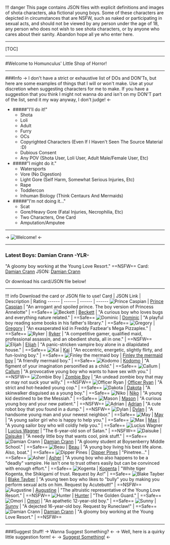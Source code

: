 !!! danger This page contains JSON files with explicit definitions and images of shota characters, aka fictional young boys. Some of these characters are depicted in circumstances that are NSFW, such as naked or participating in sexual acts, and should not be viewed by any person under the age of 18, any person who does not wish to see shota characters, or by anyone who cares about their sanity. Abandon hope all ye who enter here.

***

[TOC]

***

#Welcome to Homunculus' Little Shop of Horror!

***

###Info
-> I don't have a strict or exhaustive list of DOs and DON'Ts, but here are some examples of things that I will or won't make. Use at your discretion when suggesting characters for me to make. If you have a suggestion that you think I might not wanna do and isn't on my DON'T part of the list, send it my way anyway, I don't judge! <-

- #####"I'll do it!"
    - Shota
    - Loli
    - Adult
    - Furry
    - OCs
    - Copyrighted Characters (Even If I Haven't Seen The Source Material :D)
    - Dubious Consent
    - Any POV (Shota User, Loli User, Adult Male/Female User, Etc)
- #####"I might do it."
    - Watersports
    - Vore (No Digestion)
    - Light Gore (Self Harm, Somewhat Serious Injuries, Etc)
    - Rape
    - Toddlercon
    - Inhuman Biology (Think Centaurs And Mermaids)
- #####"I'm not doing it..."
    - Scat
    - Gore/Heavy Gore (Fatal Injuries, Necrophilia, Etc)
    - Two Characters, One Card
    - Amputation/Amputee

***

-> ![Welcome!](https://cdn.discordapp.com/attachments/975298937563000852/1112569176314359869/Shota.png) <-

***

### Latest Boys: Damian Crann -YLR-
"A gloomy boy working at the Young Love Resort." ==NSFW==
Card: [Damian Crann](https://files.catbox.moe/9f0yps.png)
JSON: [Damian Crann](https://files.catbox.moe/d77iws.json)

Or download his card/JSON file below!

***

!!! info Download the card or JSON file to use!
Card | JSON Link | Description | Rating
------ | ------ | ------ | ------
![Prince Caspian](https://cdn.discordapp.com/attachments/975298937563000852/1109883594610069534/Prince_Caspian.card.png)   | [Prince Caspian](https://files.catbox.moe/ki03s9.json)   | "An arrogant and spoiled prince. The boy version of Princess Annelotte"   | ==Safe==
![Beckett](https://cdn.discordapp.com/attachments/975298937563000852/1109889181829836850/Beckett.card.png)   | [Beckett](https://files.catbox.moe/r1g8bb.json)   | "A curious boy who loves bugs and everything nature related."   | ==Safe==
![Dominic](https://cdn.discordapp.com/attachments/975298937563000852/1109892358746689547/Dominic.card.png)   | [Dominic](https://files.catbox.moe/xwj5vb.json)   | "A playful boy reading some books in his father's library."   | ==Safe==
![Gregory](https://cdn.discordapp.com/attachments/975298937563000852/1109893939563069510/Gregory.card.png)   | [Gregory](https://files.catbox.moe/pjlf0g.json)   | "An exasperated kid in Freddy Fazbear's Mega Pizzaplex."   | ==Safe==
![Ryker](https://cdn.discordapp.com/attachments/975298937563000852/1109894610056118312/Ryker.card.png)   | [Ryker](https://files.catbox.moe/n0lmbb.json)   | "A competitive gamer, qualified maid, professional assassin, and an obedient shota, all in one."   | ==NSFW==
![Elijah](https://cdn.discordapp.com/attachments/975298937563000852/1109895267618140233/Elijah.card.png)   | [Elijah](https://files.catbox.moe/3nncs5.json)   | "A panic-stricken vampire boy alone in a dilapidated house."   | ==Safe==
![Kai](https://cdn.discordapp.com/attachments/975298937563000852/1109896714757869638/Kai.card.png)   | [Kai](https://files.catbox.moe/ulv028.json)   | "An eccentric, energetic, slightly flirty, and fun-loving boy."   | ==Safe==
![Finley the mermaid boy](https://cdn.discordapp.com/attachments/975298937563000852/1109900302821380207/Finley_the_mermaid_boy.card.png)   | [Finley the mermaid boy](https://files.catbox.moe/5l2xin.json)   | "A friendly mermaid boy."   | ==Safe==
![Kodomo](https://cdn.discordapp.com/attachments/975298937563000852/1109900960656011396/Kodomo.card.png)   | [Kodomo](https://files.catbox.moe/29aa1r.json)   | "A figment of your imagination personified as a child."   | ==Safe==
![Callum](https://cdn.discordapp.com/attachments/975298937563000852/1109902182842642464/Callum.card.png)   | [Callum](https://files.catbox.moe/he9ib7.json)   | "A provocative young boy who wants to have sex with you."   | ==NSFW==
![Zombie Boy](https://cdn.discordapp.com/attachments/975298937563000852/1109904390338388090/Zombie_Boy.card.png)   | [Zombie Boy](https://files.catbox.moe/hwu538.json)   | "An undead zombie boy that may or may not suck your willy."   | ==NSFW==
![Officer Ryan](https://cdn.discordapp.com/attachments/975298937563000852/1109904389965099058/Officer_Ryan.card.png)   | [Officer Ryan](https://files.catbox.moe/vascfm.json)   | "A strict and hot-headed young cop."   | ==Safe==
![Dakota](https://cdn.discordapp.com/attachments/975298937563000852/1109904389029765260/Dakota.card.png)   | [Dakota](https://files.catbox.moe/2wd90f.json)   | "A skinwalker disguised as a young boy."   | ==Safe==
![Niko](https://cdn.discordapp.com/attachments/975298937563000852/1109904388438376448/Niko.card.png)   | [Niko](https://files.catbox.moe/58cu5n.json)   | "A young kid destined to be the Messiah."   | ==Safe==
![Mason](https://files.catbox.moe/c028ax.png)   | [Mason](https://files.catbox.moe/gb9j8f.json)   | "A curious young boy and your new patient."   | ==NSFW==
![Adrian](https://files.catbox.moe/g6trtw.png)   | [Adrian](https://files.catbox.moe/30gznn.json)   | "A cute robot boy that you found in a dump."   | ==NSFW==
![Dylan](https://cdn.discordapp.com/attachments/975298937563000852/1111087307584450560/Dylan.card.png)   | [Dylan](https://files.catbox.moe/mayhao.json)   | "A handsome young man and your newest neighbor."   | ==Safe==
![May](https://cdn.discordapp.com/attachments/975298937563000852/1112491229444325447/May.card.png)   | [May](https://files.catbox.moe/zdcdxj.json)   | "A young sailor girl who is happy to help you."   | ==Safe==
![Max](https://cdn.discordapp.com/attachments/975298937563000852/1112491230111211640/Max.card.png)   | [Max](https://files.catbox.moe/mz0ygc.json)   | "A young sailor boy who will coldly help you."   | ==Safe==
![Lucius Wagner](https://cdn.discordapp.com/attachments/975298937563000852/1115111522482524240/Lucius_Wagner.card.png)   | [Lucius Wagner](https://files.catbox.moe/xetjvt.json)   | "The 6-year-old son of Satan."   | ==NSFW==
![Daisuke](https://cdn.discordapp.com/attachments/975298937563000852/1116482492183089233/Daisuke.card.png)   | [Daisuke](https://files.catbox.moe/udrbp8.json)   | "A needy little boy that wants cool, pink stuff."   | ==Safe==
![Damian Crann](https://cdn.discordapp.com/attachments/975298937563000852/1119391887363690597/Damian_Crann.card.png)   | [Damian Crann](https://files.catbox.moe/8oabm1.json)   | "A gloomy student at Boysenberry Middle School."   | ==Safe==
![Beau](https://cdn.discordapp.com/attachments/975298937563000852/1121343804797096036/Beau.card.png)   | [Beau](https://files.catbox.moe/f9yu5a.json)   | "A young boy living his best life alone. Also, boat."   | ==Safe==
![Dipper Pines](https://cdn.discordapp.com/attachments/975298937563000852/1121708718292221962/Dipper_Pines.card.png)   | [Dipper Pines](https://files.catbox.moe/7mlyw9.json)   | "Pinetree..."   | ==Safe==
![Asher](https://cdn.discordapp.com/attachments/975298937563000852/1125745181824655424/Asher.card.png)   | [Asher](https://files.catbox.moe/3xp5f8.json)   | "A young boy who also happens to be a "deadly" vampire. He isn't one to trust others easily but can be convinced with enough effort."   | ==Safe==
![Kogenta](https://cdn.discordapp.com/attachments/975298937563000852/1127419657222107187/Kogenta.card.png)   | [Kogenta](https://files.catbox.moe/5hr4vp.json)   | "White tiger Kogenta, the Shikigami of trust. Request by Ao!"   | ==Safe==
![Blake Tayber](https://files.catbox.moe/ptnx9h.png)   | [Blake Tayber](https://files.catbox.moe/awv27b.json)   | "A young teen boy who likes to "bully" you by making you perform sexual acts on him. Request by Acutebutt!"   | ==NSFW==
![Augustine](https://files.catbox.moe/df7ywa.png)   | [Augustine](https://files.catbox.moe/4dsuj4.json)   | "The altruistic representative of the Young Love Resort."   | ==NSFW==
![Hunter](https://files.catbox.moe/54r09x.png)   | [Hunter](https://files.catbox.moe/o4pv05.json)   | "The Golden Guard."   | ==Safe==
![Omori](https://files.catbox.moe/lcjkh1.png)   | [Omori](https://files.catbox.moe/gzg7tr.json)   | "An apathetic 12-year-old boy."   | ==Safe==
![Sunny](https://files.catbox.moe/mwu62l.png)   | [Sunny](https://files.catbox.moe/3xo5mg.json)   | "A dejected 16-year-old boy. Request by Runeclaw!"   | ==Safe==
![Damian Crann](https://files.catbox.moe/9f0yps.png)   | [Damian Crann](https://files.catbox.moe/d77iws.json)   | "A gloomy boy working at the Young Love Resort."   | ==NSFW==

***
###Suggest Stuff!
-> Wanna Suggest Something? <-
-> Well, here is a quirky little suggestion form! <-
-> [Suggest Something!](https://form.jotform.com/231468614445055) <-